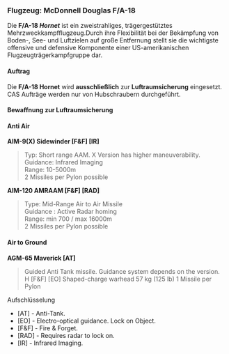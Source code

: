 ### Flugzeug: **McDonnell Douglas F/A-18**

Die **F/A-18 *Hornet*** ist ein zweistrahliges, trägergestütztes Mehrzweckkampfflugzeug.Durch ihre Flexibilität bei der Bekämpfung von Boden-, See- und Luftzielen auf große Entfernung stellt sie die wichtigste offensive und defensive Komponente einer US-amerikanischen Flugzeugträgerkampfgruppe dar.

#### Auftrag

Die **F/A-18 Hornet** wird **ausschließlich** zur **Luftraumsicherung** eingesetzt.  
CAS Aufträge werden nur von Hubschraubern durchgeführt.

#### Bewaffnung zur Luftraumsicherung

#### **Anti Air**  

**AIM-9(X) Sidewinder \[F\&F\] \[IR\]**

> Typ: Short range AAM. X Version has higher maneuverability.  
> Guidance: Infrared Imaging  
> Range: 10-5000m  
> 2 Missiles per Pylon possible

**AIM-120 AMRAAM \[F\&F\] \[RAD\]**

> Type: Mid-Range Air to Air Missile   
> Guidance : Active Radar homing  
> Range: min 700 / max 16000m  
> 2 Missiles per Pylon possible

#### **Air to Ground**  

**AGM-65 Maverick \[AT\]**  
> Guided Anti Tank missile. Guidance system depends on the version.  
> H \[F\&F\] \[EO\] Shaped-charge warhead 57 kg (125 lb) 1 Missile per Pylon  

Aufschlüsselung

* \[AT\] \- Anti-Tank.  
* \[EO\] \- Electro-optical guidance. Lock on Object.  
* \[F\&F\] \- Fire & Forget.  
* \[RAD\] \- Requires radar to lock on.  
* \[IR\] \- Infrared Imaging.